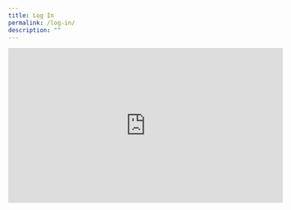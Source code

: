 ```yaml
---
title: Log In
permalink: /log-in/
description: ""
---
```

<iframe width="560" height="315" src="https://www.youtube.com/watch?v=Q72KxDnJHPQ" frameborder="0" allowfullscreen></iframe>
